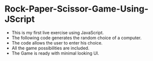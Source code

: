 # Rock-Paper-Scissor-Game-Using-JScript
- This is my first live exercise using JavaScript.
- The following code generates the random choice of a computer.
- The code allows the user to enter his choice.
- All the game possibilities are included.
- The Game is ready with minimal looking UI.
